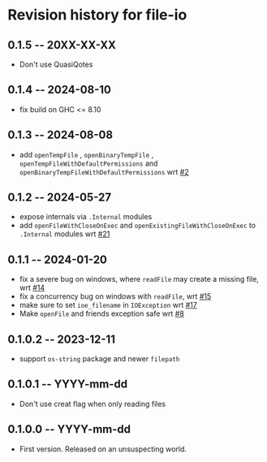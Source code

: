 # Revision history for file-io

## 0.1.5 -- 20XX-XX-XX

* Don't use QuasiQotes

## 0.1.4 -- 2024-08-10

* fix build on GHC <= 8.10

## 0.1.3 -- 2024-08-08

* add `openTempFile` , `openBinaryTempFile` , `openTempFileWithDefaultPermissions` and `openBinaryTempFileWithDefaultPermissions` wrt [#2](https://github.com/hasufell/file-io/issues/2)

## 0.1.2 -- 2024-05-27

* expose internals via `.Internal` modules
* add `openFileWithCloseOnExec` and `openExistingFileWithCloseOnExec` to `.Internal` modules wrt [#21](https://github.com/hasufell/file-io/issues/21)

## 0.1.1 -- 2024-01-20

* fix a severe bug on windows, where `readFile` may create a missing file, wrt [#14](https://github.com/hasufell/file-io/issues/14)
* fix a concurrency bug on windows with `readFile`, wrt [#15](https://github.com/hasufell/file-io/issues/15)
* make sure to set `ioe_filename` in `IOException` wrt [#17](https://github.com/hasufell/file-io/issues/17)
* Make `openFile` and friends exception safe wrt [#8](https://github.com/hasufell/file-io/issues/8)

## 0.1.0.2 -- 2023-12-11

* support `os-string` package and newer `filepath`

## 0.1.0.1 -- YYYY-mm-dd

* Don't use creat flag when only reading files

## 0.1.0.0 -- YYYY-mm-dd

* First version. Released on an unsuspecting world.
